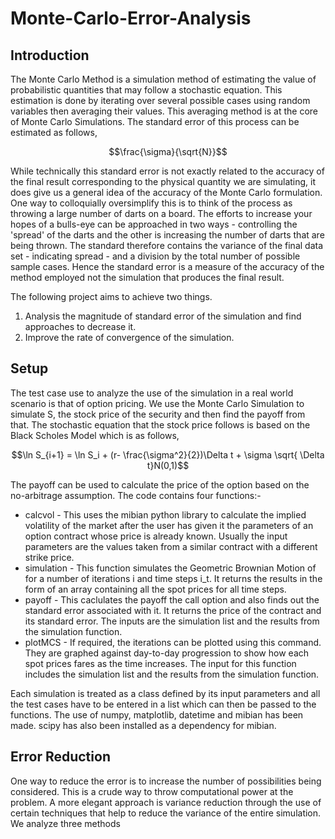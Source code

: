 # Monte-Carlo-Error-Analysis

## Introduction
The Monte Carlo Method is a simulation method of estimating the value of probabilistic quantities that may follow a stochastic equation. This estimation is done by iterating over several possible cases using random variables then averaging their values. This averaging method is at the core of Monte Carlo Simulations. The standard error of this process can be estimated as follows,

```math
\frac{\sigma}{\sqrt{N}}
```
While technically this standard error is not exactly related to the accuracy of the final result corresponding to the physical quantity we are simulating, it does give us a general idea of the accuracy of the Monte Carlo formulation. One way to colloquially oversimplify this is to think of the process as throwing a large number of darts on a board. The efforts to increase your hopes of a bulls-eye can be approached in two ways - controlling the 'spread' of the darts and the other is increasing the number of darts that are being thrown. The standard therefore contains the variance of the final data set - indicating spread - and a division by the total number of possible sample cases. Hence the standard error is a measure of the accuracy of the method employed not the simulation that produces the final result.

The following project aims to achieve two things.

1. Analysis the magnitude of standard error of the simulation and find approaches to decrease it.
2. Improve the rate of convergence of the simulation.

## Setup

The test case use to analyze the use of the simulation in a real world scenario is that of option pricing. We use the Monte Carlo Simulation to simulate S, the stock price of the security and then find the payoff from that. The stochastic equation that the stock price follows is based on the Black Scholes Model which is as follows,
```math
\ln S_{i+1} = \ln S_i + (r- \frac{\sigma^2}{2})\Delta t + \sigma \sqrt{ \Delta t}N(0,1)
```

The payoff can be used to calculate the price of the option based on the no-arbitrage assumption. The code contains four functions:-

* calcvol - This uses the mibian python library to calculate the implied volatility of the market after the user has given it the parameters of an option contract whose price is already known. Usually the input parameters are the values taken from a similar contract with a different strike price.
* simulation - This function simulates the Geometric Brownian Motion of for a number of iterations i and time steps i_t. It returns the results in the form of an array containing all the spot prices for all time steps.
* payoff - This caclulates the payoff the call option and also finds out the standard error associated with it. It returns the price of the contract and its standard error. The inputs are the simulation list and the results from the simulation function.
* plotMCS - If required, the iterations can be plotted using this command. They are graphed against day-to-day progression to show how each spot prices fares as the time increases. The input for this function includes the simulation list and the results from the simulation function. 

Each simulation is treated as a class defined by its input parameters and all the test cases have to be entered in a list which can then be passed to the functions. The use of numpy, matplotlib, datetime and mibian has been made. scipy has also been installed as a dependency for mibian. 

## Error Reduction

One way to reduce the error is to increase the number of possibilities being considered. This is a crude way to throw computational power at the problem. A more elegant approach is variance reduction through the use of certain techniques that help to reduce the variance of the entire simulation. We analyze three methods 
